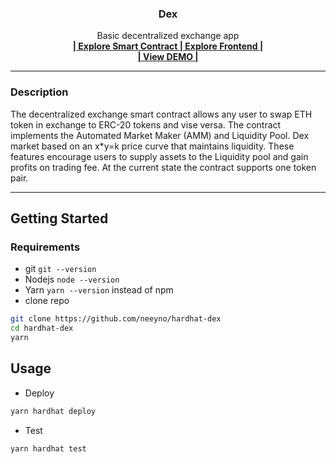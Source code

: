 <div align="center">
 <h3 align="center">Dex</h3>
  <p align="center">
    Basic decentralized exchange app
    <br />
    <a href="https://github.com/neeyno/hardhat-dex" target="_blank" >
      <strong>| Explore Smart Contract </strong>
    </a>
    <a  href="https://github.com/neeyno/nextjs-dex" target="_blank">
    <strong>| Explore Frontend |</strong>
    </a>
    <br />
    <a  href="https://jolly-shape-2407.on.fleek.co/" target="_blank"><strong>| View DEMO |</strong></a>
 </p>
</div>
<hr>

### Description
The decentralized exchange smart contract allows any user to swap ETH token in exchange to ERC-20 tokens and vise versa. The contract implements the Automated Market Maker (AMM) and Liquidity Pool. Dex market based on an x*y=k price curve that maintains liquidity. These features encourage users to supply assets to the Liquidity pool and gain profits on trading fee. At the current state the contract supports one token pair.
<hr>

## Getting Started
### Requirements
- git `git --version`
- Nodejs `node --version`
- Yarn `yarn --version` instead of npm 
- clone repo

```bash
git clone https://github.com/neeyno/hardhat-dex
cd hardhat-dex
yarn
```

## Usage
- Deploy
```bash
yarn hardhat deploy
```
- Test
```bash
yarn hardhat test
```